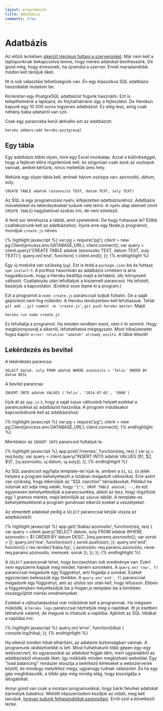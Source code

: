 ```yaml
---
layout: programozas
title: Adatbázis
comments: true
---
```


# Adatbázis

Az előző leckében [sikerült Herokun futtani a szerverünket](../5). Már nem kell a laptopunknak
bekapcsolva lennie, hogy mérési adatokat bevihessünk. De gond még, hogy elvesznek, ha újraindul a
szerver. Ennél maradandóbb módon kell tároljuk őket.

Itt is sok választási lehetőségünk van. Én egy klasszikus SQL adatbázis használatát mutatom be.

Konkrétan egy PostgreSQL adatbázist fogunk használni. Ezt is telepíthetnénk a laptopra, és folytathatnánk
úgy a fejlesztést. De Herokun kapunk egy 10 000 soros ingyenes adatbázist. Ez elég lesz, amíg csak
néhány baba adatairól van szó.

Csak egy parancsba kerül aktiválni ezt az adatbázist:

    heroku addons:add heroku-postgresql

## Egy tábla

Egy adatbázis _tábla_ olyan, mint egy Excel munkalap. Azzal a különbséggel, hogy a fejlécet előre
rögzítenünk kell, és szigorúan csak azok az oszlopok vannak, amiket kértünk, nincs mellettük üres hely.

Nekünk egy olyan tábla kell, aminek három oszlopa van: azonosító, dátum, súly.

    CREATE TABLE adatok (azonosito TEXT, datum TEXT, suly TEXT)

Az SQL is egy programozási nyelv, kifejezetten adatbázisokhoz. Adatbázis műveleteket és lekérdezéseket
tudunk vele leírni. A nyelv alap elemeit (mint `CREATE TABLE`) nagybetűvel szokás írni, de nem
kötelező.

A fenti sor létrehozza a táblát, amit szeretnénk. De hogy futtassuk le? Előbb csatlakoznunk kell az
adatbázishoz. Írjunk erre egy Node.js programot, mondjuk `create.js` néven.

{% highlight javascript %}
var pg = require('pg');
client = new pg.Client(process.env.DATABASE_URL);
client.connect();
var query = client.query('CREATE TABLE adatok (azonosito TEXT, datum TEXT, suly TEXT)');
query.on('end', function() { client.end(); });
{% endhighlight %}

Egy új modulra van szükség (`pg`). Ezt is tedd a `package.json`-ba és futtass `npm install`-t.
A porthoz hasonlóan az adatbázis címében is arra hagyatkozunk, hogy a Heroku beállítja majd a
`DATABASE_URL` környezeti változót. Csatlakozás után lefuttatjuk a kiszemelt parancsot.
Ha lefutott, bezárjuk a kapcsolatot. (Enélkül sose lépne ki a program.)

Ezt a programot a `node create.js` paranccsal tudjuk futtatni. De a saját gépünkön nem fog működni.
A Heroku rendszerben kell lefuttassuk. Tehát `git add .`, `git commit -m 'create.js'`, `git push heroku master`.
Majd:

    heroku run node create.js

Ez lefuttatja a programot. Ha minden rendben ment, nem ír ki semmit.
Hogy megbizonyosodj a sikerről, lefuttathatod mégegyszer.
Most hibaüzenetet fogsz kapni: `error: relation "adatok" already exists`. A tábla létezik!

## Lekérdezés és bevitel

A lekérdezés parancsa:

    SELECT datum, suly FROM adatok WHERE azonosito = 'felix' ORDER BY datum DESC

A bevitel parancsa:

    INSERT INTO adatok VALUES ('felix', '2014-07-02', '5000')

Írjuk át az `app.js`-t, hogy a saját `babak` változónk helyett ezekkel a parancsokkal az adatbázist használja.
A program indulásakor kapcsolódnunk kell az adatbázishoz:

{% highlight javascript %}
var pg = require('pg');
client = new pg.Client(process.env.DATABASE_URL);
client.connect();
{% endhighlight %}

Mentéskor az `INSERT INTO` parancsot futtatjuk le:

{% highlight javascript %}
app.post('/mentes', function(req, res) {
  var uj = req.body;
  var query = client.query('INSERT INTO adatok VALUES ($1, $2, $3)', [uj.azonosito, uj.datum, uj.suly]);
});
{% endhighlight %}

Az SQL parancsot egyfajta template-tel írjuk le, amiben a `$1`, `$2`, `$3` jelek helyére a program behelyettesíti
a listában megadott változókat. Erre azért van szükség, hogy elkerüljük az _"SQL injection"_ támadásokat.
Például ha súlynak azt adja meg valaki, hogy `"1"); DROP TABLE adatok; --`, és ezt egyenesen behelyettesítjük a
parancsunkba, abból az lesz, hogy rögzítünk egy 1 gramos mérést, majd letöröljük az `adatok` táblát.
A template-es behelyettesítésnél a program gondosan elkerüli ezeket a veszélyeket.

Az elmentett adatokat pedig a `SELECT` paranccsal kérjük vissza az adatbázisból:

{% highlight javascript %}
app.get('/baba/:azonosito', function(req, res) {
  var query = client.query('SELECT datum, suly FROM adatok WHERE azonosito = $1 ORDER BY datum DESC', [req.params.azonosito]);
  var sorok = [];
  query.on('row', function(sor) {
    sorok.push(sor);
  });
  query.on('end', function() {
    res.render('baba.hjs', { azonosito: req.params.azonosito, neve: req.params.azonosito, meresek: sorok });
  });
});
{% endhighlight %}

A `SELECT` parancsnak lehet, hogy borzasztóan sok eredménye van. Ezért nem egyszerre kapjuk meg mindet, hanem soronként.
A `query.on('row', f)` paranccsal megadunk egy függvényt, ami fogadja a sorokat. Ezeket egyszerűen betesszük egy tömbbe.
A `query.on('end', f)` paranccsal megadunk egy függvényt, ami az utolsó sor után kell, hogy lefusson.
Ebben a függvényben helyettesítjük be a Hogan.js template-be a tömbben összegyűjtött mérési eredményeket.

Ezekkel a változtatásokkal már működnie kell a programnak. Ha mégsem működik, a `heroku logs` paranccsal nézhetjük meg
a naplókat. Itt jó esetben láthatunk valamit, de magunk is írhatunk a naplóba. Ajánlott az SQL hibákat a naplóba írni:

{% highlight javascript %}
  query.on('error', function(hiba) {
    console.log(hiba);
  });
{% endhighlight %}

Ha sikerül minden hibát elhárítani, az adataink biztonságban vannak.
A programunk _skálázhatóbb_ is lett. Most futtathatunk több gépen egy-egy webszervert, és ugyanazokat az adatokat
fogják látni, mert ugyanabból az adatbázisból olvassák őket. Így működik minden megbízható weboldal. Egy "load balancing"
rendszer elosztja a beérkező kéréseket a webszerverek között, és mindegy melyikhez megy, ugyanúgy tudnak válaszolni.
És ha egy gép meghibásodik, a többi gép még mindig elég, hogy kiszolgálja a látogatókat.

Annyi gond van csak a mostani programunkkal, hogy bárki felvihet adatokat bármelyik babához.
Mielőtt népszerűsíteni kezdjük az oldalt, meg kell tanuljuk, [hogyan tudunk felhasználókat azonosítani](../7).
Erről szól a következő lecke.
